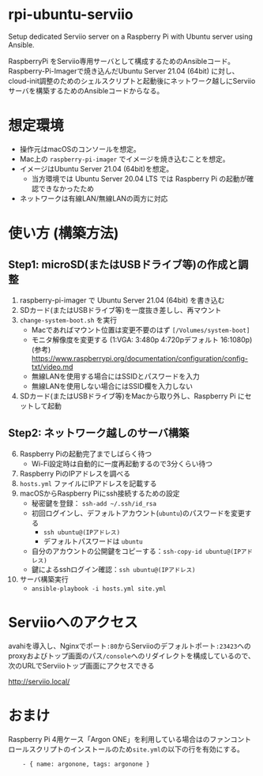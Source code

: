 # rpi-ubuntu-serviio
Setup dedicated Serviio server on a Raspberry Pi with Ubuntu server using Ansible.

RaspberryPi をServiio専用サーバとして構成するためのAnsibleコード。
Raspberry-Pi-Imagerで焼き込んだUbuntu Server 21.04 (64bit) に対し、cloud-init調整のためのシェルスクリプトと起動後にネットワーク越しにServiioサーバを構築するためのAnsibleコードからなる。


# 想定環境
- 操作元はmacOSのコンソールを想定。
- Mac上の `raspberry-pi-imager` でイメージを焼き込むことを想定。
- イメージはUbuntu Server 21.04 (64bit)を想定。
	- 当方環境では Ubuntu Server 20.04 LTS では Raspberry Pi の起動が確認できなかったため
- ネットワークは有線LAN/無線LANの両方に対応


# 使い方 (構築方法)

## Step1: microSD(またはUSBドライブ等)の作成と調整
1. raspberry-pi-imager で Ubuntu Server 21.04 (64bit) を書き込む
2. SDカード(またはUSBドライブ等)を一度抜き差しし、再マウント
3. `change-system-boot.sh` を実行
	-  Macであればマウント位置は変更不要のはず `[/Volumes/system-boot]`
	- モニタ解像度を変更する (1:VGA: 3:480p 4:720pデフォルト 16:1080p)
	(参考) https://www.raspberrypi.org/documentation/configuration/config-txt/video.md
	- 無線LANを使用する場合にはSSIDとパスワードを入力
	- 無線LANを使用しない場合にはSSID欄を入力しない
4. SDカード(またはUSBドライブ等)をMacから取り外し、Raspberry Pi にセットして起動

## Step2: ネットワーク越しのサーバ構築
6. Raspberry Piの起動完了までしばらく待つ
	- Wi-Fi設定時は自動的に一度再起動するので3分くらい待つ
7. Raspberry PiのIPアドレスを調べる
8. `hosts.yml` ファイルにIPアドレスを記載する
9. macOSからRaspberry Piにssh接続するための設定
	- 秘密鍵を登録： `ssh-add ~/.ssh/id_rsa`
	- 初回ログインし、デフォルトアカウント(`ubuntu`)のパスワードを変更する
		- `ssh ubuntu@(IPアドレス)`
		- デフォルトパスワードは `ubuntu`
	- 自分のアカウントの公開鍵をコピーする：`ssh-copy-id ubuntu@(IPアドレス)`
	- 鍵によるsshログイン確認：`ssh ubuntu@(IPアドレス)`
10. サーバ構築実行
	- `ansible-playbook -i hosts.yml site.yml`


# Serviioへのアクセス
avahiを導入し、Nginxでポート`:80`からServiioのデフォルトポート`:23423`へのproxyおよびトップ画面のパス`/console`へのリダイレクトを構成しているので、次のURLでServiioトップ画面にアクセスできる

http://serviio.local/

# おまけ
Raspberry Pi 4用ケース「Argon ONE」を利用している場合はのファンコントロールスクリプトのインストールのため`site.yml`の以下の行を有効にする。
```
    - { name: argonone, tags: argonone }
```
